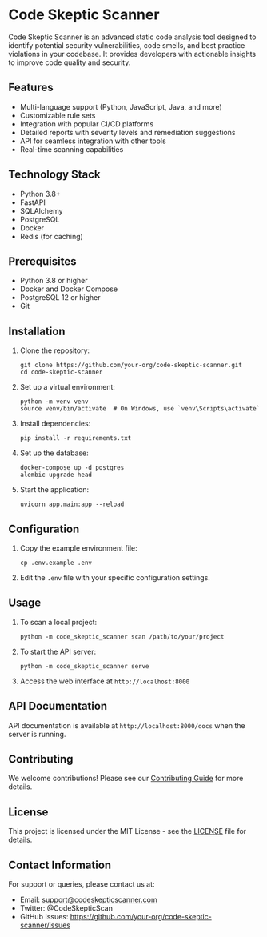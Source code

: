 # Code Skeptic Scanner

Code Skeptic Scanner is an advanced static code analysis tool designed to identify potential security vulnerabilities, code smells, and best practice violations in your codebase. It provides developers with actionable insights to improve code quality and security.

## Features

- Multi-language support (Python, JavaScript, Java, and more)
- Customizable rule sets
- Integration with popular CI/CD platforms
- Detailed reports with severity levels and remediation suggestions
- API for seamless integration with other tools
- Real-time scanning capabilities

## Technology Stack

- Python 3.8+
- FastAPI
- SQLAlchemy
- PostgreSQL
- Docker
- Redis (for caching)

## Prerequisites

- Python 3.8 or higher
- Docker and Docker Compose
- PostgreSQL 12 or higher
- Git

## Installation

1. Clone the repository:
   ```
   git clone https://github.com/your-org/code-skeptic-scanner.git
   cd code-skeptic-scanner
   ```

2. Set up a virtual environment:
   ```
   python -m venv venv
   source venv/bin/activate  # On Windows, use `venv\Scripts\activate`
   ```

3. Install dependencies:
   ```
   pip install -r requirements.txt
   ```

4. Set up the database:
   ```
   docker-compose up -d postgres
   alembic upgrade head
   ```

5. Start the application:
   ```
   uvicorn app.main:app --reload
   ```

## Configuration

1. Copy the example environment file:
   ```
   cp .env.example .env
   ```

2. Edit the `.env` file with your specific configuration settings.

## Usage

1. To scan a local project:
   ```
   python -m code_skeptic_scanner scan /path/to/your/project
   ```

2. To start the API server:
   ```
   python -m code_skeptic_scanner serve
   ```

3. Access the web interface at `http://localhost:8000`

## API Documentation

API documentation is available at `http://localhost:8000/docs` when the server is running.

## Contributing

We welcome contributions! Please see our [Contributing Guide](CONTRIBUTING.md) for more details.

## License

This project is licensed under the MIT License - see the [LICENSE](LICENSE) file for details.

## Contact Information

For support or queries, please contact us at:
- Email: support@codeskepticscanner.com
- Twitter: @CodeSkepticScan
- GitHub Issues: https://github.com/your-org/code-skeptic-scanner/issues